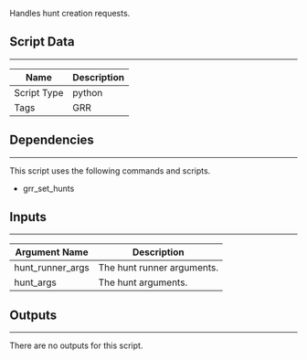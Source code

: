 Handles hunt creation requests.

## Script Data

---

| **Name** | **Description** |
| --- | --- |
| Script Type | python |
| Tags | GRR |


## Dependencies

---
This script uses the following commands and scripts.

* grr_set_hunts

## Inputs

---

| **Argument Name** | **Description** |
| --- | --- |
| hunt_runner_args | The hunt runner arguments. |
| hunt_args | The hunt arguments. |

## Outputs

---
There are no outputs for this script.
